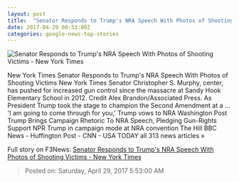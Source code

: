 ```yaml
---
layout: post
title:  "Senator Responds to Trump's NRA Speech With Photos of Shooting Victims - New York Times"
date: 2017-04-29 00:53:00Z
categories: google-news-top-stories
---
```


![Senator Responds to Trump's NRA Speech With Photos of Shooting Victims - New York Times](https://static01.nyt.com/images/2017/04/29/us/29xp-murphy_web1/29xp-murphy_web1-facebookJumbo.jpg)

New York Times Senator Responds to Trump's NRA Speech With Photos of Shooting Victims New York Times Senator Christopher S. Murphy, center, has pushed for increased gun control since the massacre at Sandy Hook Elementary School in 2012. Credit Alex Brandon/Associated Press. As President Trump took the stage to champion the Second Amendment at a ... 'I am going to come through for you,' Trump vows to NRA Washington Post Trump Brings Campaign Rhetoric To NRA Speech, Pledging Gun-Rights Support NPR Trump in campaign mode at NRA convention The Hill BBC News - Huffington Post - CNN - USA TODAY all 313 news articles »


Full story on F3News: [Senator Responds to Trump's NRA Speech With Photos of Shooting Victims - New York Times](http://www.f3nws.com/n/AeAZUF)

> Posted on: Saturday, April 29, 2017 5:53:00 AM
